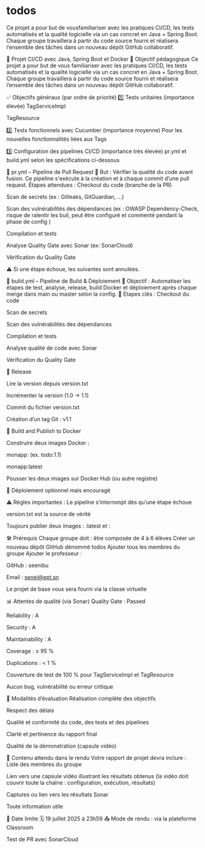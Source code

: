 
# todos
Ce projet a pour but de vousfamiliariser avec les pratiques CI/CD, les tests automatisés et la qualité logicielle via un cas concret en Java + Spring Boot.  Chaque groupe travaillera à partir du code source fourni et réalisera l’ensemble des tâches dans un nouveau dépôt GitHub collaboratif.


📌 Projet CI/CD avec Java, Spring Boot et Docker
🎯 Objectif pédagogique
Ce projet a pour but de vous familiariser avec les pratiques CI/CD, les tests automatisés et la qualité logicielle via un cas concret en Java + Spring Boot.
 Chaque groupe travaillera à partir du code source fourni et réalisera l’ensemble des tâches dans un nouveau dépôt GitHub collaboratif.


✅ Objectifs généraux (par ordre de priorité)
1️⃣ Tests unitaires (importance élevée)
TagServiceImpl


TagResource


2️⃣ Tests fonctionnels avec Cucumber (importance moyenne)
Pour les nouvelles fonctionnalités liées aux Tags


3️⃣ Configuration des pipelines CI/CD (importance très élevée)
pr.yml et build.yml selon les spécifications ci-dessous


🔁 pr.yml – Pipeline de Pull Request
🎯 But : Vérifier la qualité du code avant fusion. Ce pipeline s'exécute à la création et à chaque commit d’une pull request. 
Étapes attendues :
Checkout du code (branche de la PR)


Scan de secrets (ex : Gitleaks, GitGuardian, ...)


Scan des vulnérabilités des dépendances (ex : OWASP Dependency-Check, risque de ralentir les buil, peut être configuré et commenté pendant la phase de config )


Compilation et tests


Analyse Quality Gate avec Sonar (ex: SonarCloud)


Vérification du Quality Gate


⚠️ Si une étape échoue, les suivantes sont annulées.




🚀 build.yml – Pipeline de Build & Déploiement
🎯 Objectif : Automatiser les étapes de test, analyse, release, build Docker et déploiement après chaque merge dans main ou master selon la config.
🔧 Étapes clés :
Checkout du code 


Scan de secrets


Scan des vulnérabilités des dépendances


Compilation et tests


Analyse qualité de code avec Sonar


Vérification du Quality Gate



🔖 Release


Lire la version depuis version.txt


Incrémenter la version (1.0 → 1.1)


Commit du fichier version.txt


Création d’un tag Git : v1.1


🐳 Build and Publish to Docker


Construire deux images Docker :


monapp:<version> (ex. todo:1.1)


monapp:latest


Pousser les deux images sur Docker Hub (ou autre registre)


🚀 Déploiement optionnel mais encouragé


⚠️ Règles importantes :
Le pipeline s’interrompt dès qu’une étape échoue


version.txt est la source de vérité


Toujours publier deux images : :latest et :<version>



🛠️ Prérequis
Chaque groupe doit :
être composée de 4 à 6 élèves
Créer un nouveau dépôt GitHub dénommé todos
Ajouter tous les membres du groupe
Ajouter le professeur :


GitHub : seenibu


Email : senei@ept.sn


Le projet de base vous sera fourni via la classe virtuelle



📊 Attentes de qualité (via Sonar)
Quality Gate : Passed


Reliability : A


Security : A


Maintainability : A


Coverage : ≥ 95 %


Duplications : < 1 %


Couverture de test de 100 % pour TagServiceImpl et TagResource


Aucun bug, vulnérabilité ou erreur critique



📝 Modalités d’évaluation
Réalisation complète des objectifs 


Respect des délais


Qualité et conformité du code, des tests et des pipelines


Clarté et pertinence du rapport final


Qualité de la démonstration (capsule vidéo)


🧾 Contenu attendu dans le rendu
Votre rapport de projet devra inclure :
Liste des membres du groupe


Lien vers une capsule vidéo illustrant les résultats obtenus
 (la vidéo doit couvrir toute la chaîne : configuration, exécution, résultats)


Captures ou lien vers les résultats Sonar


Toute information utile 



📅 Date limite
🗓️ 19 juillet 2025 à 23h59
 📤 Mode de rendu : via la plateforme Classroom

T e s t   d e   P R   a v e c   S o n a r C l o u d  
 